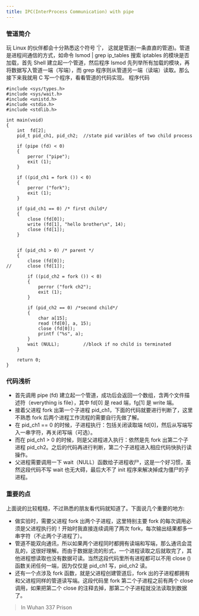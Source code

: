 ```yaml
---
title: IPC(InterProcess Communication) with pipe
---
```


### 管道简介

玩 Linux 的伙伴都会十分熟悉这个符号 '|'， 这就是管道(一条直直的管道)。管道是进程间通信的方式，如命令 lsmod | grep ip_tables 搜索 iptables 的模块是否加载，首先 Shell 建立起一个管道，然后程序 lsmod 先列举所有加载的模块，再将数据写入管道一端（写端），而 grep 程序则从管道另一端（读端）读取。那么接下来我就用 C 写一个程序，看看管道的代码实现。
程序代码


	#include <sys/types.h>
	#include <sys/wait.h>
	#include <unistd.h>
	#include <stdio.h>
	#include <stdlib.h>

	int main(void)
	{
		int	 fd[2];
		pid_t pid_ch1, pid_ch2;  //state pid varibles of two child process

		if (pipe (fd) < 0)
		{
			perror ("pipe");
			exit (1);
		}
	
		if ((pid_ch1 = fork ()) < 0)
		{
			perror ("fork");
			exit (1);
		}

		if (pid_ch1 == 0) /* first child*/
		{
			close (fd[0]);
			write (fd[1], "hello brother\n", 14);
			close (fd[1]);
		}
	

		if (pid_ch1 > 0) /* parent */
		{
			close (fd[0]);
	//		close (fd[1]);

			if ((pid_ch2 = fork ()) < 0)
			{
				perror ("fork ch2");
				exit (1);
			}

			if (pid_ch2 == 0) /*second child*/
			{
				char a[15];
				read (fd[0], a, 15);
				close (fd[0]);
				printf ("%s", a);
			}
			wait (NULL);         //block if no child is terminated
		}

		return 0;
	}

### 代码浅析

- 首先调用 pipe (fd) 建立起一个管道，成功后会返回一个数组，含两个文件描述符（everything is file），其中 fd[0] 是 read 端，fg[1] 是 write 端。
- 接着父进程 fork 出第一个子进程 pid_ch1，下面的代码就要进行判断了，这里不熟悉 fork 后两个进程工作流程的需要自行先做了解。
- 在 pid_ch1 == 0 的时候，子进程执行：包括关闭读取端 fd[0]，然后从写端写入一串字符，再关闭写端（可选）。
- 而在 pid_ch1 > 0 的时候，则是父进程进入执行：依然是先 fork 出第二个子进程 pid_ch2。之后的代码再进行判断，第二个子进程进入相应代码快执行读操作。
- 父进程需要调用一下 wait（NULL）函数给子进程收尸，这是一个好习惯，虽然这段代码不写 wait 也无大碍，最后大不了 init 程序来解决掉成为僵尸的子进程。

### 重要的点

上面说的比较粗糙，不过熟悉的朋友看代码就知道了。下面说几个重要的地方:

* 做实验时，需要父进程 fork 出两个子进程，这里特别主要 fork 的每次调用必须是父进程执行的！开始时我直接连续调用了两次 fork，每次输出结果都多一串字符（不止两个子进程了）。
* 管道不能双向通讯，所以如果两个进程同时都拥有读端和写端，那么通讯会混乱的，这很好理解。而由于数据是流的形式，一个进程读取之后就取完了，其他进程想读取也没有数据可读。当然这段代码里所有进程都可以不用 close () 函数关闭任何一端，因为仅仅是 pid_ch1 写，pid_ch2 读。
* 还有一个点涉及 fork 函数，就是父进程创建管道后，fork 出的子进程都拥有和父进程同样的管道读写端。这段代码里 fork 第二个子进程之前有两个 close 调用，如果把第二个 close 的注释去掉，那第二个子进程就没法读取到数据了。

> In Wuhan 337 Prison
